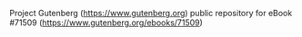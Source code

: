 Project Gutenberg (https://www.gutenberg.org) public repository
for eBook #71509 (https://www.gutenberg.org/ebooks/71509)
